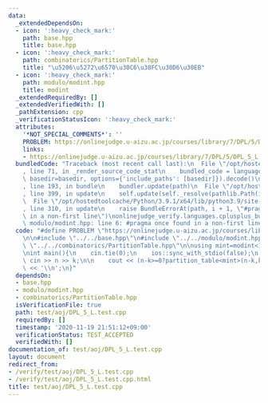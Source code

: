 ```yaml
---
data:
  _extendedDependsOn:
  - icon: ':heavy_check_mark:'
    path: base.hpp
    title: base.hpp
  - icon: ':heavy_check_mark:'
    path: combinatorics/PartitionTable.hpp
    title: "\u5206\u5272\u6570\u30C6\u30FC\u30D6\u30EB"
  - icon: ':heavy_check_mark:'
    path: modulo/modint.hpp
    title: modint
  _extendedRequiredBy: []
  _extendedVerifiedWith: []
  _pathExtension: cpp
  _verificationStatusIcon: ':heavy_check_mark:'
  attributes:
    '*NOT_SPECIAL_COMMENTS*': ''
    PROBLEM: https://onlinejudge.u-aizu.ac.jp/courses/library/7/DPL/5/DPL_5_L
    links:
    - https://onlinejudge.u-aizu.ac.jp/courses/library/7/DPL/5/DPL_5_L
  bundledCode: "Traceback (most recent call last):\n  File \"/opt/hostedtoolcache/Python/3.9.1/x64/lib/python3.9/site-packages/onlinejudge_verify/documentation/build.py\"\
    , line 71, in _render_source_code_stat\n    bundled_code = language.bundle(stat.path,\
    \ basedir=basedir, options={'include_paths': [basedir]}).decode()\n  File \"/opt/hostedtoolcache/Python/3.9.1/x64/lib/python3.9/site-packages/onlinejudge_verify/languages/cplusplus.py\"\
    , line 193, in bundle\n    bundler.update(path)\n  File \"/opt/hostedtoolcache/Python/3.9.1/x64/lib/python3.9/site-packages/onlinejudge_verify/languages/cplusplus_bundle.py\"\
    , line 399, in update\n    self.update(self._resolve(pathlib.Path(included), included_from=path))\n\
    \  File \"/opt/hostedtoolcache/Python/3.9.1/x64/lib/python3.9/site-packages/onlinejudge_verify/languages/cplusplus_bundle.py\"\
    , line 310, in update\n    raise BundleErrorAt(path, i + 1, \"#pragma once found\
    \ in a non-first line\")\nonlinejudge_verify.languages.cplusplus_bundle.BundleErrorAt:\
    \ modulo/modint.hpp: line 6: #pragma once found in a non-first line\n"
  code: "#define PROBLEM \"https://onlinejudge.u-aizu.ac.jp/courses/library/7/DPL/5/DPL_5_L\"\
    \n\n#include \"../../base.hpp\"\n#include \"../../modulo/modint.hpp\"\n#include\
    \ \"../../combinatorics/PartitionTable.hpp\"\n\nusing mint=modint<1000000007>;\n\
    \nint main(){\n    cin.tie(0);\n    ios::sync_with_stdio(false);\n    int n,k;\
    \ cin >> n >> k;\n\n    cout << (n-k>=0?partition_table<mint>(n-k,k)[n-k][k]:0)\
    \ << '\\n';\n}"
  dependsOn:
  - base.hpp
  - modulo/modint.hpp
  - combinatorics/PartitionTable.hpp
  isVerificationFile: true
  path: test/aoj/DPL_5_L.test.cpp
  requiredBy: []
  timestamp: '2020-11-19 21:51:12+09:00'
  verificationStatus: TEST_ACCEPTED
  verifiedWith: []
documentation_of: test/aoj/DPL_5_L.test.cpp
layout: document
redirect_from:
- /verify/test/aoj/DPL_5_L.test.cpp
- /verify/test/aoj/DPL_5_L.test.cpp.html
title: test/aoj/DPL_5_L.test.cpp
---
```

